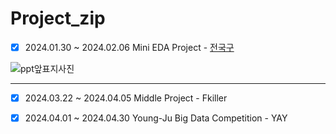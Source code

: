 # **Project_zip**


- [x] 2024.01.30 ~ 2024.02.06 Mini EDA Project - [전국구](https://github.com/minkyunglee1012/Project_zip/tree/master/00.%EC%A0%84%EA%B5%AD%EA%B5%AC)

![ppt앞표지사진](https://github.com/minkyunglee1012/Project_zip/assets/156975194/b25e0ced-2d9f-43e4-8585-4ba03827a960)


---

- [x] 2024.03.22 ~ 2024.04.05 Middle Project - Fkiller


- [x] 2024.04.01 ~ 2024.04.30 Young-Ju Big Data Competition - YAY
